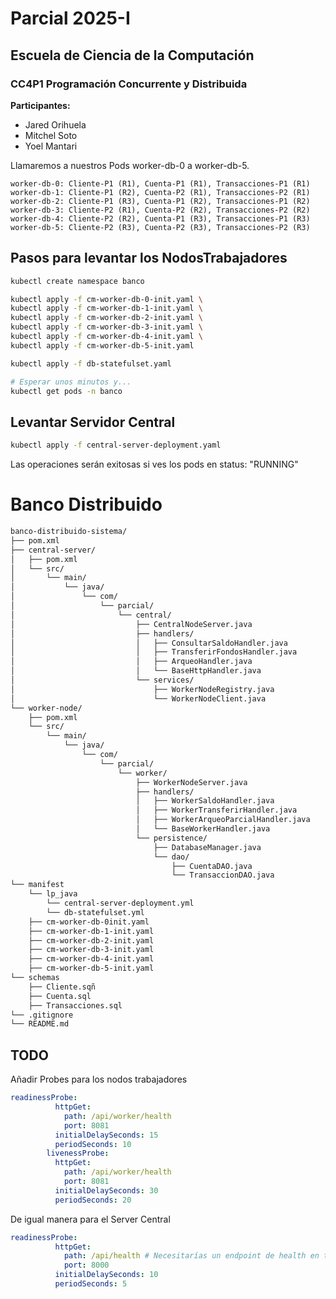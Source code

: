 # Parcial 2025-I
## Escuela de Ciencia de la Computación
### CC4P1 Programación Concurrente y Distribuida

**Participantes:** 
- Jared Orihuela
- Mitchel Soto
- Yoel Mantari


Llamaremos a nuestros Pods worker-db-0 a worker-db-5.

    worker-db-0: Cliente-P1 (R1), Cuenta-P1 (R1), Transacciones-P1 (R1)
    worker-db-1: Cliente-P1 (R2), Cuenta-P2 (R1), Transacciones-P2 (R1)
    worker-db-2: Cliente-P1 (R3), Cuenta-P1 (R2), Transacciones-P1 (R2)
    worker-db-3: Cliente-P2 (R1), Cuenta-P2 (R2), Transacciones-P2 (R2)
    worker-db-4: Cliente-P2 (R2), Cuenta-P1 (R3), Transacciones-P1 (R3)
    worker-db-5: Cliente-P2 (R3), Cuenta-P2 (R3), Transacciones-P2 (R3)

## Pasos para levantar los NodosTrabajadores
```bash
kubectl create namespace banco

kubectl apply -f cm-worker-db-0-init.yaml \
kubectl apply -f cm-worker-db-1-init.yaml \
kubectl apply -f cm-worker-db-2-init.yaml \
kubectl apply -f cm-worker-db-3-init.yaml \
kubectl apply -f cm-worker-db-4-init.yaml \
kubectl apply -f cm-worker-db-5-init.yaml

kubectl apply -f db-statefulset.yaml

# Esperar unos minutos y...
kubectl get pods -n banco
```
## Levantar Servidor Central
```bash
kubectl apply -f central-server-deployment.yaml
```

Las operaciones serán exitosas si ves los pods en status: "RUNNING"


# Banco Distribuido

```bash
banco-distribuido-sistema/  
├── pom.xml                   
├── central-server/           
│   ├── pom.xml               
│   └── src/
│       └── main/
│           └── java/
│               └── com/
│                   └── parcial/
│                       └── central/
│                           ├── CentralNodeServer.java
│                           ├── handlers/
│                           │   ├── ConsultarSaldoHandler.java
│                           │   ├── TransferirFondosHandler.java
│                           │   ├── ArqueoHandler.java
│                           │   └── BaseHttpHandler.java
│                           └── services/
│                               ├── WorkerNodeRegistry.java
│                               └── WorkerNodeClient.java
└── worker-node/              
    ├── pom.xml               
    └── src/
        └── main/
            └── java/
                └── com/
                    └── parcial/
                        └── worker/
                            ├── WorkerNodeServer.java
                            ├── handlers/
                            │   ├── WorkerSaldoHandler.java
                            │   ├── WorkerTransferirHandler.java
                            │   ├── WorkerArqueoParcialHandler.java
                            │   └── BaseWorkerHandler.java
                            └── persistence/
                                ├── DatabaseManager.java
                                └── dao/
                                    ├── CuentaDAO.java
                                    └── TransaccionDAO.java
└── manifest
    └── lp_java
        └── central-server-deployment.yml
        └── db-statefulset.yml
    ├── cm-worker-db-0init.yaml
    ├── cm-worker-db-1-init.yaml
    ├── cm-worker-db-2-init.yaml
    ├── cm-worker-db-3-init.yaml
    ├── cm-worker-db-4-init.yaml
    ├── cm-worker-db-5-init.yaml
└── schemas
    ├── Cliente.sqñ
    ├── Cuenta.sql
    ├── Transacciones.sql
└── .gitignore
└── README.md
```

## TODO

Añadir Probes para los nodos trabajadores

```yaml
readinessProbe:
          httpGet:
            path: /api/worker/health 
            port: 8081
          initialDelaySeconds: 15
          periodSeconds: 10
        livenessProbe:
          httpGet:
            path: /api/worker/health
            port: 8081
          initialDelaySeconds: 30
          periodSeconds: 20
```

De igual manera para el Server Central

```yaml
readinessProbe:
          httpGet:
            path: /api/health # Necesitarías un endpoint de health en tu CentralNodeServer
            port: 8000
          initialDelaySeconds: 10
          periodSeconds: 5
```